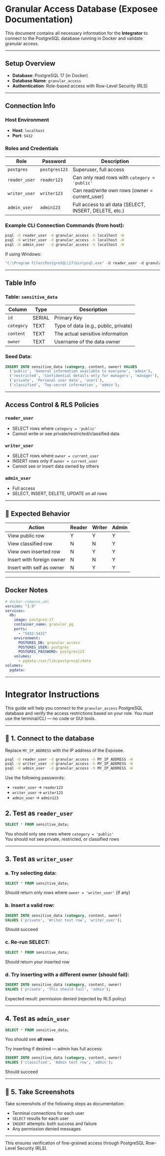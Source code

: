 # Granular Access Database (Exposee Documentation)

This document contains all necessary information for the **Integrator** to connect to the PostgreSQL database running in Docker and validate granular access.

---

## Setup Overview

- **Database**: PostgreSQL 17 (in Docker)
- **Database Name**: `granular_access`
- **Authentication**: Role-based access with Row-Level Security (RLS)

---

##  Connection Info

### Host Environment

- **Host**: `localhost`
- **Port**: `5432`

### Roles and Credentials

| Role          | Password     | Description                                              |
|---------------|--------------|----------------------------------------------------------|
| `postgres`    | `postgres123`| Superuser, full access                                   |
| `reader_user` | `reader123`  | Can only read rows with `category = 'public'`            |
| `writer_user` | `writer123`  | Can read/write own rows (owner = current_user)          |
| `admin_user`  | `admin123`   | Full access to all data (SELECT, INSERT, DELETE, etc.)  |

### Example CLI Connection Commands (from host):

```bash
psql -U reader_user -d granular_access -h localhost -W
psql -U writer_user -d granular_access -h localhost -W
psql -U admin_user  -d granular_access -h localhost -W
```

If using Windows:

```powershell
"C:\Program Files\PostgreSQL\17\bin\psql.exe" -U reader_user -d granular_access -h localhost
```

---

## Table Info

### Table: `sensitive_data`

| Column   | Type    | Description                          |
|----------|---------|--------------------------------------|
| `id`     | SERIAL  | Primary Key                          |
| `category` | TEXT  | Type of data (e.g., public, private) |
| `content`  | TEXT  | The actual sensitive information     |
| `owner`    | TEXT  | Username of the data owner           |

### Seed Data:

```sql
INSERT INTO sensitive_data (category, content, owner) VALUES
  ('public', 'General information available to everyone', 'admin'),
  ('restricted', 'Confidential details only for managers', 'manager'),
  ('private', 'Personal user data', 'user1'),
  ('classified', 'Top-secret information', 'admin');
```

---

##  Access Control & RLS Policies

### `reader_user`
- SELECT rows where `category = 'public'`
- Cannot write or see private/restricted/classified data

### `writer_user`
- SELECT rows where `owner = current_user`
- INSERT rows only if `owner = current_user`
- Cannot see or insert data owned by others

### `admin_user`
- Full access
- SELECT, INSERT, DELETE, UPDATE on all rows

---

## 📸 Expected Behavior

| Action                       | Reader| Writer| Admin|
|------------------------------|-------|-------|------|
| View public row              | Y     | Y     | Y    |
| View classified row          | N     | N     | Y    |
| View own inserted row        | N     | Y     | Y    |
| Insert with foreign owner    | N     | N     | Y    |
| Insert with self as owner    | N     | Y     | Y    |

---

## Docker Notes 

```yaml
# docker-compose.yml
version: "3.9"
services:
  db:
    image: postgres:17
    container_name: granular_pg
    ports:
      - "5432:5432"
    environment:
      POSTGRES_DB: granular_access
      POSTGRES_USER: postgres
      POSTGRES_PASSWORD: postgres123
    volumes:
      - pgdata:/var/lib/postgresql/data
volumes:
  pgdata:
```

---

# Integrator Instructions

This guide will help you connect to the `granular_access` PostgreSQL database and verify the access restrictions based on your role. You must use the terminal/CLI — no code or GUI tools.

---

## 🔌 1. Connect to the database

Replace `MY_IP_ADDRESS` with the IP address of the Exposee.

```bash
psql -U reader_user -d granular_access -h MY_IP_ADDRESS -W
psql -U writer_user -d granular_access -h MY_IP_ADDRESS -W
psql -U admin_user  -d granular_access -h MY_IP_ADDRESS -W
```

Use the following passwords:
- `reader_user` → `reader123`
- `writer_user` → `writer123`
- `admin_user`  → `admin123`


## 2. Test as `reader_user`

```sql
SELECT * FROM sensitive_data;
```
You should only see rows where `category = 'public'`  
You should not see private, restricted, or classified rows

---

## 3. Test as `writer_user`

### a. Try selecting data:
```sql
SELECT * FROM sensitive_data;
```
Should return only rows where `owner = 'writer_user'` (if any)

### b. Insert a valid row:

```sql
INSERT INTO sensitive_data (category, content, owner)
VALUES ('private', 'Writer test row', 'writer_user');
```
Should succeed

### c. Re-run SELECT:

```sql
SELECT * FROM sensitive_data;

```
 Should return your inserted row

### d. Try inserting with a different owner (should fail):
```sql
INSERT INTO sensitive_data (category, content, owner)
VALUES ('private', 'This should fail', 'admin');

```
 Expected result: permission denied (rejected by RLS policy)

---

## 4. Test as `admin_user`

```sql
SELECT * FROM sensitive_data;
```
You should see **all rows**

Try inserting if desired — admin has full access:

```sql
INSERT INTO sensitive_data (category, content, owner)
VALUES ('classified', 'Admin test row', 'admin');

```
 Should succeed

---

## 📸 5. Take Screenshots

Take screenshots of the following steps as documentation:

- Terminal connections for each user
- `SELECT` results for each user
- `INSERT` attempts: both success and failure
- Any permission denied messages

---

This ensures verification of fine-grained access through PostgreSQL Row-Level Security (RLS).


